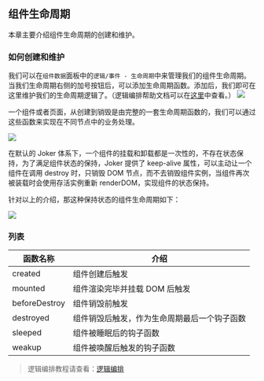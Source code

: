 ## 组件生命周期

本章主要介绍组件生命周期的创建和维护。

### 如何创建和维护

我们可以在`组件数据`面板中的`逻辑/事件 - 生命周期`中来管理我们的组件生命周期。当我们生命周期右侧的加号按钮后，可以添加生命周期函数。添加后，我们即可在这里维护我们的生命周期逻辑了。（逻辑编排帮助文档可以在[这里](/workbench/workflow)中查看。）
![](/workbench/component2.png)

一个组件或者页面，从创建到销毁是由完整的一套生命周期函数的，我们可以通过这些函数来实现在不同节点中的业务处理。

![](https://front.jokers.pub/base/component-life.png)

在默认的 Joker 体系下，一个组件的挂载和卸载都是一次性的，不存在状态保持，为了满足组件状态的保持，Joker 提供了 keep-alive 属性，可以主动让一个组件在调用 destroy 时，只销毁 DOM 节点，而不去销毁组件实例，当组件再次被装载时会使用存活实例重新 renderDOM，实现组件的状态保持。

针对以上的介绍，那这种保持状态的组件生命周期如下：

![](https://front.jokers.pub/base/keepalive-life.png)

### 列表

| 函数名称      | 介绍                                         |
| ------------- | -------------------------------------------- |
| created       | 组件创建后触发                               |
| mounted       | 组件渲染完毕并挂载 DOM 后触发                |
| beforeDestroy | 组件销毁前触发                               |
| destroyed     | 组件销毁后触发，作为生命周期最后一个钩子函数 |
| sleeped       | 组件被睡眠后的钩子函数                       |
| weakup        | 组件被唤醒后触发的钩子函数                   |

> 逻辑编排教程请查看：[逻辑编排](/workbench/workflow)
